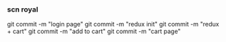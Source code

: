 ### scn royal

git commit -m "login page"
git commit -m "redux init"
git commit -m "redux + cart"
git commit -m "add to cart"
git commit -m "cart page" 
